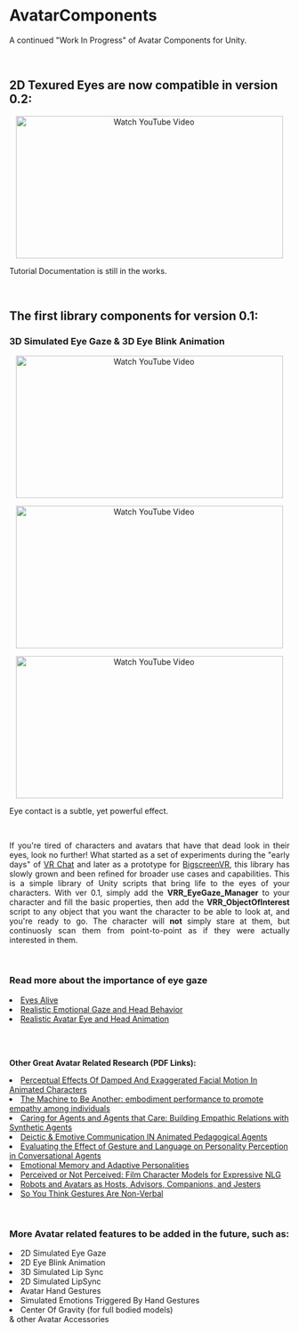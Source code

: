 <p align="center">
  <h1>AvatarComponents</h1>
  A continued "Work In Progress" of Avatar Components for Unity.
</p>
<br>

<p>
  <h2>2D Texured Eyes are now compatible in version 0.2:</h2>
</p>
<p align="center">
  <a href="https://youtu.be/BjiLirlAyNg"><img src="http://i3.ytimg.com/vi/BjiLirlAyNg/maxresdefault.jpg" title="Watch YouTube Video" width="480" height="256"></a>
</p>
<p align="justify"> 
  Tutorial Documentation is still in the works.
</p>

<br>

<p>
  <h2>The first library components for version 0.1:</h2>
</p>
<p>
  <h3>3D Simulated Eye Gaze & 3D Eye Blink Animation</h3>
</p>
<p align="center">
  <a href="https://youtu.be/pkFxNp78azQ"><img src="http://i3.ytimg.com/vi/pkFxNp78azQ/maxresdefault.jpg" title="Watch YouTube Video" width="480" height="256"></a>
</p>
<p align="center">
  <a href="https://youtu.be/nBdPiYsCH9w"><img src="http://i3.ytimg.com/vi/nBdPiYsCH9w/maxresdefault.jpg" title="Watch YouTube Video" width="480" height="256"></a>
</p>
<p align="center">
  <a href="https://youtu.be/8taVMHbVdeI"><img src="http://i3.ytimg.com/vi/8taVMHbVdeI/maxresdefault.jpg" title="Watch YouTube Video" width="480" height="256"></a>
</p>
<p align="justify"> 
  Eye contact is a subtle, yet powerful effect.
</p>
<br>
<p align="justify"> 
If you're tired of characters and avatars that have that dead look in their eyes, look no further! What started as a set of experiments during the "early days" of <a href="http://www.vrchat.net">VR Chat</a> and later as a prototype for <a href="http://www.bigscreenvr.com">BigscreenVR</a>, this library has slowly grown and been refined for broader use cases and capabilities. This is a simple library of Unity scripts that bring life to the eyes of your characters. With ver 0.1, simply add the <b>VRR_EyeGaze_Manager</b> to your character and fill the basic properties, then add the <b>VRR_ObjectOfInterest</b> script to any object that you want the character to be able to look at, and you're ready to go. The character will <b>not</b> simply stare at them, but continuosly scan them from point-to-point as if they were actually interested in them.
</p>
<br>

### Read more about the importance of eye gaze
<p>
  <li><a href="https://www.cis.upenn.edu/~badler/papers/ EyesAlive.pdf">Eyes Alive</a></li>
  <li><a href="https://link.springer.com/chapter/10.1007%2F978-3-642-16958-8_26"> Realistic Emotional Gaze and Head Behavior</a></li>
  <li><a href="http://ilab.usc.edu/publications/doc/Itti_etal03spienn.pdf"> Realistic Avatar Eye and Head Animation</a></li>
</p>
<br>
<br>
<p align="justify"><b>Other Great Avatar Related Research (PDF Links):</b></p>
<p>
  <li><a href="http://graphics.cs.cmu.edu/projects/poafe/">Perceptual Effects Of Damped And Exaggerated Facial Motion In Animated Characters</a></li>
  <li><a href="http://www.themachinetobeanother.org/wp-content/uploads/2013/09/THE_MACHINE_TO_BE_ANOTHER_PAPER_2014.pdf">The Machine to Be Another: embodiment performance to promote empathy among individuals</a></li>
  <li><a href="http://gaips.inesc-id.pt/~apaiva/Ana_Paiva_Site_2/Home_files/67.Caring%20for%20Agents%20and%20Agents%20that%20Care-Building%20E.pdf">Caring for Agents and Agents that Care: Building Empathic Relations with Synthetic Agents</a></li>
  <li><a href="https://www.intellimedia.ncsu.edu/wp-content/uploads/ipa-cassell-book-chapter-2000.pdf">Deictic & Emotive Communication IN Animated Pedagogical Agents</a></li>
  <li><a href="https://users.soe.ucsc.edu/~maw/papers/neffetal-iva2010.pdf">Evaluating the Effect of Gesture and Language on Personality Perception in Conversational Agents</a></li>
  <li><a href="ftp://ftp.cc.gatech.edu/pub/ai/ram/er-08-10.pdf">Emotional Memory and Adaptive Personalities</a></li>
  <li><a href="https://users.soe.ucsc.edu/~maw/papers/icids-v12.pdf">Perceived or Not Perceived: Film Character Models for Expressive NLG</a></li>
  <li><a href="https://pdfs.semanticscholar.org/6030/6b6b4c7e821c7a31761eca8f86c47dbc424f.pdf">Robots and Avatars as Hosts, Advisors, Companions, and Jesters</a></li>
  <li><a href="http://www.communicationcache.com/uploads/1/0/8/8/10887248/so_you_think_gestures_are_nonverbal.pdf">So You Think Gestures Are Non-Verbal</a></li>
</p>
<br>

### More Avatar related features to be added in the future, such as:

<p align="justify">
<li> 2D Simulated Eye Gaze</li>
<li> 2D Eye Blink Animation</li>
<li> 3D Simulated Lip Sync</li>
<li> 2D Simulated LipSync</li>
<li> Avatar Hand Gestures</li>
<li> Simulated Emotions Triggered By Hand Gestures</li>
<li> Center Of Gravity (for full bodied models)</li>
& other Avatar Accessories</li>

</p>
